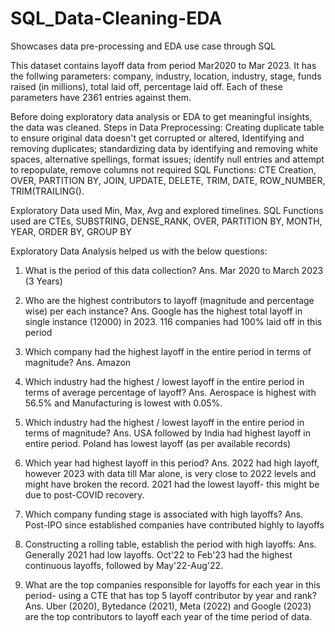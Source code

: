 # SQL_Data-Cleaning-EDA
Showcases data pre-processing and EDA use case through SQL

This dataset contains layoff data from period Mar2020 to Mar 2023. It has the follwing parameters: company, industry, location, industry, stage, funds raised (in millions), total laid off, percentage laid off. Each of these parameters have 2361 entries against them.

Before doing exploratory data analysis or EDA to get meaningful insights, the data was cleaned.
Steps in Data Preprocessing: Creating duplicate table to ensure original data doesn't get corrupted or altered, Identifying and removing duplicates; standardizing data by identifying and removing white spaces, alternative spellings, format issues; identify null entries and attempt to repopulate, remove columns not required
SQL Functions: CTE Creation, OVER, PARTITION BY, JOIN, UPDATE, DELETE, TRIM, DATE, ROW_NUMBER, TRIM(TRAILING().

Exploratory Data used Min, Max, Avg and explored timelines. 
SQL Functions used are CTEs, SUBSTRING, DENSE_RANK, OVER, PARTITION BY, MONTH, YEAR, ORDER BY, GROUP BY

Exploratory Data Analysis helped us with the below questions:
1. What is the period of this data collection?
Ans. Mar 2020 to March 2023 (3 Years)

2. Who are the highest contributors to layoff (magnitude and percentage wise) per each instance?
Ans. Google has the highest total layoff in single instance (12000) in 2023. 116 companies had 100% laid off in this period

3. Which company had the highest layoff in the entire period in terms of magnitude?
Ans. Amazon

4. Which industry had the highest / lowest layoff in the entire period in terms of average percentage of layoff?
Ans. Aerospace is highest with 56.5% and Manufacturing is lowest with 0.05%.

5. Which industry had the highest / lowest layoff in the entire period in terms of magnitude?
Ans. USA followed by India had highest layoff in entire period. Poland has lowest layoff (as per available records)

6. Which year had highest layoff in this period?
Ans. 2022 had high layoff, however 2023 with data till Mar alone, is very close to 2022 levels and might have broken the record. 2021 had the lowest layoff- this might be due to post-COVID recovery.

7. Which company funding stage is associated with high layoffs?
Ans. Post-IPO since established companies have contributed highly to layoffs

8. Constructing a rolling table, establish the period with high layoffs:
Ans. Generally 2021 had low layoffs. Oct'22 to Feb'23 had the highest continuous layoffs, followed by May'22-Aug'22.

9. What are the top companies responsible for layoffs for each year in this period- using a CTE that has top 5 layoff contributor by year and rank?
Ans. Uber (2020), Bytedance (2021), Meta (2022) and Google (2023) are the top contributors to layoff each year of the time period of data.
